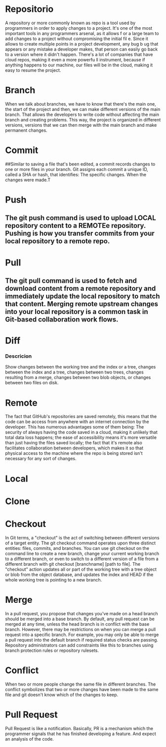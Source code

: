 # Repositorio
 A repository or more commonly known as repo is a tool used by programmers in order to apply changes to a project.
 It's one of the most important tools in any programmers arsenal, as it allows f
or a large team to add changes to a project without compromising the initial fil
e. Since it allows to create multiple points in a project development, any bug b
ug that appears or any mistake a developer makes, that person can easily go back
 to a version where it didn't happen. 
 There's a lot of companies that have cloud repos, making it even a more powerfu
ll instrument, because if anything happens to our machine, our files will be in
the cloud, making it easy to resume the project.
# Branch
 When we talk about branches, we have to know that there's the main one, the start of the project and then, we can
make different versions of the main branch. That allows the developers to write code without affecting the main branch
and creating problems. This way, the project is organized in different versions, versions that we can then merge with
the main branch and make permanent changes. 
# Commit
##Similar to saving a file that's been edited, a commit records changes to one or more files in your branch. Git assigns each commit a unique ID, called a SHA or hash, that identifies: The specific changes. When the changes were made.T
# Push
## The git push command is used to upload LOCAL repository content to a REMOTEe repository. Pushing is how you transfer commits from your local repository to a remote repo.
# Pull
## The git pull command is used to fetch and download content from a remote repository and immediately update the local repository to match that content. Merging remote upstream changes into your local repository is a common task in Git-based collaboration work flows.
# Diff
### Descricion
Show changes between the working tree and the index or a tree, changes between the index and a tree, changes between two trees, changes resulting from a merge, changes between two blob objects, or changes between two files on disk.
# Remote
The fact that GitHub's repositories are saved remotely, this means that the code can be access from anywhere with an internet connection by the developer.
This has numerous advantages some of them being: The security of always having the code saved in a cloud, making it unlikely that total data loss happens; the ease of accessibility means it's more versatile than just having the files saved locally; the fact that it's remote also facilitates collaboration between developers, which makes it so that physical access to the machine where the repo is being stored isn't necessary for any sort of changes.

# Local
# Clone
# Checkout
In Git terms, a "checkout" is the act of switching between different versions of a target entity. The git checkout command operates upon three distinct entities: files, commits, and branches. You can use git checkout on the command line to create a new branch, change your current working branch to a different branch, or even to switch to a different version of a file from a different branch with git checkout [branchname] [path to file]. The "checkout" action updates all or part of the working tree with a tree object or blob from the object database, and updates the index and HEAD if the whole working tree is pointing to a new branch.
# Merge
In a pull request, you propose that changes you've made on a head branch should be merged into a base branch. By default, any pull request can be merged at any time, unless the head branch is in conflict with the base branch. However, there may be restrictions on when you can merge a pull request into a specific branch. For example, you may only be able to merge a pull request into the default branch if required status checks are passing. Repository administrators can add constraints like this to branches using branch protection rules or repository rulesets.
# Conflict
When two or more people change the same file in different branches. The 
conflict symbolizes that two or more changes have been made to the same 
file and git doesn't know which of the changes to keep.
# Pull Request
Pull Request is like a notification. 
Basically, PR is a mechanism which the programmer signals that he has finished developing a feature.
And expect an analysis of the code.